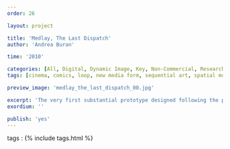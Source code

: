 ```yaml
---
order: 26

layout: project

title: 'Medlay, The Last Dispatch'
author: 'Andrea Buran'

time: '2010'

categories: [All, Digital, Dynamic Image, Key, Non-Commercial, Research]
tags: [cinema, comics, loop, new media form, sequential art, spatial montage]

preview_image: 'medlay_the_last_dispatch_00.jpg'

excerpt: 'The very first substantial prototype designed following the principles of Medlay. It narrates an original short story.'
exordium: ''

publish: 'yes'
---
```


tags
: {% include tags.html %}